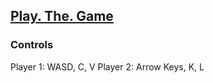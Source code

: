 ## [Play. The. Game](https://xmas.livfor.it)

### Controls
Player 1: WASD, C, V
Player 2: Arrow Keys, K, L
